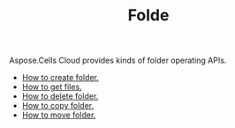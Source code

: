 ﻿---
title: Folde
second_title: Aspose.Cells Cloud Documen
type: docs
url: /ar/folder/
keywords: Upload, download, delete, copy, and move folder
description: Aspose.Cells Cloud REST API support uploading, downloading, deleting, copying, and moving folder. SDK support kinds of development languages. They include Android, C#, Go, Java, NodeJS, Perl, PHP, Python, Ruby, and swift
weight: 100
---
Aspose.Cells Cloud provides kinds of folder operating APIs.

- [How to create folder.](/cells/ar/folder/create/)
- [How to get files.](/cells/ar/folder/get-files/)
- [How to delete folder.](/cells/ar/folder/delete/)
- [How to copy folder.](/cells/ar/folder/copy/)
- [How to move folder.](/cells/ar/folder/move/)

